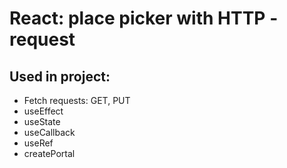 # React: place picker with HTTP - request

## Used in project:

- Fetch requests: GET, PUT
- useEffect
- useState
- useCallback
- useRef
- createPortal
